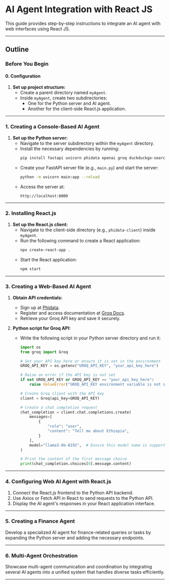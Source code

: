 # AI Agent Integration with React JS

This guide provides step-by-step instructions to integrate an AI agent with web interfaces using React JS.

---

## Outline

### **Before You Begin**

#### **0. Configuration**
1. **Set up project structure:**
   - Create a parent directory named `myAgent`.
   - Inside `myAgent`, create two subdirectories:
     - One for the Python server and AI agent.
     - Another for the client-side React.js application.

---

### **1. Creating a Console-Based AI Agent**

1. **Set up the Python server:**
   - Navigate to the server subdirectory within the `myAgent` directory.
   - Install the necessary dependencies by running:
     ```bash
     pip install fastapi uvicorn phidata openai groq duckduckgo-search
     ```
   - Create your FastAPI server file (e.g., `main.py`) and start the server:
     ```bash
     python -m uvicorn main:app --reload
     ```
   - Access the server at:
     ```
     http://localhost:8000
     ```

---

### **2. Installing React.js**

1. **Set up the React.js client:**
   - Navigate to the client-side directory (e.g., `phidata-client`) inside `myAgent`.
   - Run the following command to create a React application:
     ```bash
     npx create-react-app .
     ```
   - Start the React application:
     ```bash
     npm start
     ```

---

### **3. Creating a Web-Based AI Agent**

1. **Obtain API credentials:**
   - Sign up at [Phidata](https://www.phidata.app/).
   - Register and access documentation at [Groq Docs](https://docs.phidata.com/models/groq).
   - Retrieve your Groq API key and save it securely.

2. **Python script for Groq API:**
   - Write the following script in your Python server directory and run it:
     ```python
     import os
     from groq import Groq

     # Set your API key here or ensure it is set in the environment
     GROQ_API_KEY = os.getenv("GROQ_API_KEY", "your_api_key_here")

     # Raise an error if the API key is not set
     if not GROQ_API_KEY or GROQ_API_KEY == "your_api_key_here":
         raise ValueError("GROQ_API_KEY environment variable is not set. Please add your API key.")

     # Create Groq client with the API key
     client = Groq(api_key=GROQ_API_KEY)

     # Create a chat completion request
     chat_completion = client.chat.completions.create(
         messages=[
             {
                 "role": "user",
                 "content": "Tell me about Ethiopia",
             }
         ],
         model="llama3-8b-8192",  # Ensure this model name is supported
     )

     # Print the content of the first message choice
     print(chat_completion.choices[0].message.content)
     ```

---

### **4. Configuring Web AI Agent with React.js**

1. Connect the React.js frontend to the Python API backend.
2. Use Axios or Fetch API in React to send requests to the Python API.
3. Display the AI agent's responses in your React application interface.

---

### **5. Creating a Finance Agent**

Develop a specialized AI agent for finance-related queries or tasks by expanding the Python server and adding the necessary endpoints.

---

### **6. Multi-Agent Orchestration**

Showcase multi-agent communication and coordination by integrating several AI agents into a unified system that handles diverse tasks efficiently.

---

